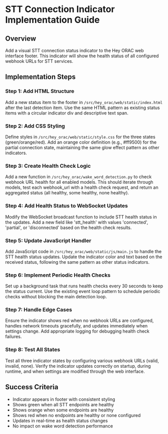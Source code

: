 # STT Connection Indicator Implementation Guide

## Overview
Add a visual STT connection status indicator to the Hey ORAC web interface footer. This indicator will show the health status of all configured webhook URLs for STT services.

## Implementation Steps

### Step 1: Add HTML Structure
Add a new status item to the footer in `/src/hey_orac/web/static/index.html` after the last detection item. Use the same HTML pattern as existing status items with a circular indicator div and descriptive text span.

### Step 2: Add CSS Styling
Define styles in `/src/hey_orac/web/static/style.css` for the three states (green/orange/red). Add an orange color definition (e.g., #ff9500) for the partial connection state, maintaining the same glow effect pattern as other indicators.

### Step 3: Create Health Check Logic
Add a new function in `/src/hey_orac/wake_word_detection.py` to check webhook URL health for all enabled models. This should iterate through models, test each webhook_url with a health check request, and return an aggregated status (all healthy, some healthy, none healthy).

### Step 4: Add Health Status to WebSocket Updates
Modify the WebSocket broadcast function to include STT health status in the updates. Add a new field like 'stt_health' with values 'connected', 'partial', or 'disconnected' based on the health check results.

### Step 5: Update JavaScript Handler
Add JavaScript code in `/src/hey_orac/web/static/js/main.js` to handle the STT health status updates. Update the indicator color and text based on the received status, following the same pattern as other status indicators.

### Step 6: Implement Periodic Health Checks
Set up a background task that runs health checks every 30 seconds to keep the status current. Use the existing event loop pattern to schedule periodic checks without blocking the main detection loop.

### Step 7: Handle Edge Cases
Ensure the indicator shows red when no webhook URLs are configured, handles network timeouts gracefully, and updates immediately when settings change. Add appropriate logging for debugging health check failures.

### Step 8: Test All States
Test all three indicator states by configuring various webhook URLs (valid, invalid, none). Verify the indicator updates correctly on startup, during runtime, and when settings are modified through the web interface.

## Success Criteria
- Indicator appears in footer with consistent styling
- Shows green when all STT endpoints are healthy
- Shows orange when some endpoints are healthy
- Shows red when no endpoints are healthy or none configured
- Updates in real-time as health status changes
- No impact on wake word detection performance